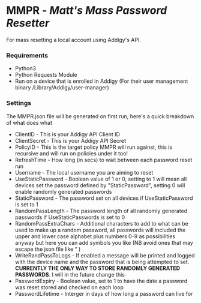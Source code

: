 # MMPR - *Matt's Mass Password Resetter*

For mass resetting a local account using Addigy's API.

### Requirements
* Python3
* Python Requests Module
* Run on a device that is enrolled in Addigy (For their user management binary /Library/Addigy/user-manager)


### Settings
The MMPR.json file will be generated on first run, here's a quick breakdown of what does what
* ClientID - This is your Addigy API Client ID
* ClientSecret - This is your Addigy API Secret
* PolicyID - This is the target policy MMPR will run against, this is recursive and will run on policies under it too!
* RefreshTime - How long (in secs) to wait between each password reset run
* Username - The local username you are aiming to reset
* UseStaticPassword - Boolean value of 1 or 0, setting to 1 will mean all devices set the password defined by "StaticPassword", setting 0 will enable randomly generated passwords
* StaticPassword - The password set on all devices if UseStaticPassword is set to 1
* RandomPassLength - The password length of all randomly generated passwords if UseStaticPasswords is set to 0
* RandomPassExtraChars - Additional characters to add to what can be used to make up a random password, all passwords will included the upper and lower case alphabet plus numbers 0-9 as possibilities anyway but here you can add symbols you like (NB avoid ones that may escape the json file like “ )
* WriteRandPassToLogs - If enabled a message will be printed and logged with the device name and the password that is being attempted to set. **CURRENTLY THE ONLY WAY TO STORE RANDOMLY GENERATED PASSWORDS**. I will in the future change this
* PasswordExpiry - Boolean value, set to 1 to have the date a password was reset stored and checked on each loop
* PasswordLifetime - Interger in days of how long a password can live for 
